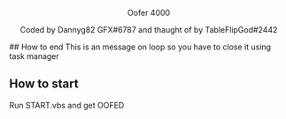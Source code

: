 <p align="center">Oofer 4000</p>
<p align="center">Coded by Dannyg82 GFX#6787 and thaught of by TableFlipGod#2442</p>
## How to end
This is an message on loop so you have to close it using task manager

## How to start
Run START.vbs and get OOFED

